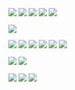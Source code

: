 ![](https://64.media.tumblr.com/45136d54b5ece02bd81c2836f580eead/bf20e6d390cc0ec8-fe/s100x200/917b840835956b037a95eb3f50b7c99603243014.gifv) ![](https://64.media.tumblr.com/59d2b2cceb7a9856c2321f9630e4ed0a/bf20e6d390cc0ec8-00/s100x200/8515f9ed05b53c58fb7ee42caf981f5724e4ef6f.pnj) ![](https://64.media.tumblr.com/a9cc6ac03135c48ac15b78e3000b29f8/bf20e6d390cc0ec8-a6/s100x200/e025df98ae8b849f67d1be3a137febdb0f80d5a8.gifv) ![](https://windowsme.neocities.org/images/stamps/stamps3/nJiUiTv.png)
![](https://laboratory.neocities.org/stamps/blue/53.gif)

![](https://64.media.tumblr.com/f5ef1727be3d9c36733e69418dcca231/2503004b1baf1d0f-d6/s100x200/6dfff7154dd4a47de88604fe1b28e397e52692f1.pnj)

![](https://64.media.tumblr.com/273afd8db0fba31c1cc3de897ceaafa5/5c6d0503478f53e1-d1/s100x200/ca1fb2da31a2664865fb9964913ed039a495eb27.pnj) ![](https://64.media.tumblr.com/218bc9b5fa0ce2389b46029c7b763d89/0a1e7622c2ffc273-08/s100x200/fc77c81de54fe0bbfcc1d4081a8e679fbccad48d.pnj) ![](https://64.media.tumblr.com/4db97ef413c1d3b83bc878aad9255f16/9ae5a34a86b442c9-94/s100x200/8438cbb88e37af2b2b641adee07fcfed97a010ef.pnj) ![](https://64.media.tumblr.com/52e7556990c22870821f309d6ce9b1f7/9ae5a34a86b442c9-fa/s100x200/dca742fae937faf5bac15440d4c9f968b653f863.pnj) ![](https://64.media.tumblr.com/303d191205f87c6d66a47425058f2148/bc322c27d288fff3-ef/s250x400/d4cd85f10c5b647b40cdb7b924bc9ea562c67f92.gifv) ![](https://64.media.tumblr.com/016c5b76fee87a0bfbc0f10268d8bff9/bc322c27d288fff3-74/s250x400/1075401f23e490531f76d1013702b8314205d8b1.gifv)

![](https://64.media.tumblr.com/a77414c7b4eff83c9d50658c66354192/9af10e6ef50ca95b-d4/s100x200/9914e773a4733fea7b456954bf4230d8cb4b9064.gifv) ![](https://64.media.tumblr.com/4490a04ccec63138527166d4d6a7ae93/df7d06d913964948-b8/s100x200/5a85ffea59b6c260f2860d40d625356125bb2729.pnj)

![](https://bloominglantanas.carrd.co/assets/images/gallery09/e1a7d684.png?v=8e241c6f) ![](https://64.media.tumblr.com/9803dd3fe673fbc139ba7244e765f573/2503004b1baf1d0f-56/s100x200/8a731847a4fecddf9d5bdf537761a683489529de.pnj) ![](https://64.media.tumblr.com/a10855fa3689ce8732b5cda5d0c41290/4d5c6f64fbf3cb0b-8a/s100x200/6a5e9d98e159cea2eb7805b64e6b30c727ad0eab.pnj)
